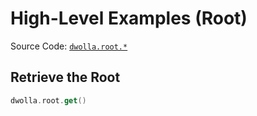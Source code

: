 # High-Level Examples (Root)
Source Code: [`dwolla.root.*`](https://github.com/Dwolla/dwolla-v2-kotlin/blob/main/src/main/kotlin/com/dwolla/api/RootApi.kt)

## Retrieve the Root
```kotlin
dwolla.root.get()
```
